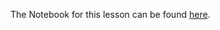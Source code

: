 The Notebook for this lesson can be found [here](https://github.com/rmotr-curriculum/base-python-curriculum/blob/master/unit-17-oop-inheritance/lesson-2-polymorphism/Polymorphism.ipynb).
